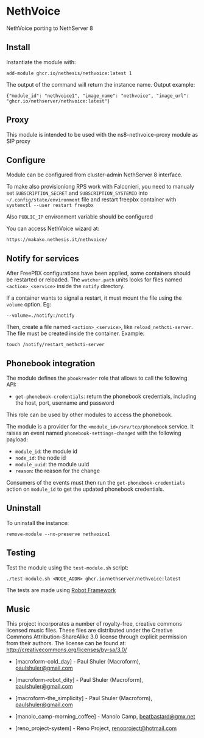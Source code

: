 # NethVoice

NethVoice porting to NethServer 8

## Install

Instantiate the module with:

    add-module ghcr.io/nethesis/nethvoice:latest 1

The output of the command will return the instance name.
Output example:

    {"module_id": "nethvoice1", "image_name": "nethvoice", "image_url": "ghcr.io/nethserver/nethvoice:latest"}

## Proxy 

This module is intended to be used with the ns8-nethvoice-proxy module as SIP proxy

## Configure

Module can be configured from cluster-admin NethServer 8 interface.

To make also provisioniong RPS work with Falconieri, you need to manualy set `SUBSCRIPTION_SECRET` and `SUBSCRIPTION_SYSTEMID` into `~/.config/state/environment` 
file and restart freepbx container with `systemctl --user restart freepbx`

Also `PUBLIC_IP` environment variable should be configured

You can access NethVoice wizard at:
```
https://makako.nethesis.it/nethvoice/
```

## Notify for services

After FreePBX configurations have been applied, some containers should be restarted or reloaded.
The `watcher.path` units looks for files named `<action>_<service>` inside the `notify` directory.

If a container wants to signal a restart, it must mount the file using the `volume` option. Eg:
```
--volume=./notify:/notify
```

Then, create a file named `<action>_<service>`, like `reload_nethcti-server`.
The file must be created inside the container. Example:
```
touch /notify/restart_nethcti-server
```

## Phonebook integration

The module defines the `pbookreader` role that allows to call the following API:

- `get-phonebook-credentials`: return the phonebook credentials, including the host, port, username and password

This role can be used by other modules to access the phonebook.

The module is a provider for the `<module_id>/srv/tcp/phonebook` service.
It raises an event named `phonebook-settings-changed` with the following payload:

- `module_id`: the module id
- `node_id`: the node id
- `module_uuid`: the module uuid
- `reason`: the reason for the change

Consumers of the events must then run the `get-phonebook-credentials` action on `module_id` to get the updated phonebook credentials.

## Uninstall

To uninstall the instance:

    remove-module --no-preserve nethvoice1

## Testing

Test the module using the `test-module.sh` script:


    ./test-module.sh <NODE_ADDR> ghcr.io/nethserver/nethvoice:latest

The tests are made using [Robot Framework](https://robotframework.org/)


## Music

This project incorporates a number of royalty-free, creative commons licensed music files. These files are distributed under the Creative Commons Attribution-ShareAlike 3.0 license through explicit permission from their authors. The license can be found at: http://creativecommons.org/licenses/by-sa/3.0/

* [macroform-cold_day] - Paul Shuler (Macroform), paulshuler@gmail.com

* [macroform-robot_dity] - Paul Shuler (Macroform), paulshuler@gmail.com

* [macroform-the_simplicity] - Paul Shuler (Macroform), paulshuler@gmail.com

* [manolo_camp-morning_coffee] - Manolo Camp, beatbastard@gmx.net

* [reno_project-system] - Reno Project, renoproject@hotmail.com
